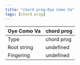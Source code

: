 ```yaml
---
title: "chord prog:Oye Como Va"
tags: [chord prog]
---
```


|Oye Como Va|chord prog|
|---|---|
|Type|chord prog|
|Root string|undefined|
|Fingering|undefined|

